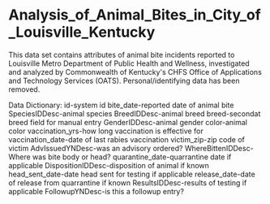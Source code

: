 # Analysis_of_Animal_Bites_in_City_of_Louisville_Kentucky
 This data set contains attributes of animal bite incidents reported to Louisville Metro Department of Public Health and Wellness, investigated and analyzed by Commonwealth of Kentucky's CHFS Office of Applications and Technology Services (OATS). Personal/identifying data has been removed.

Data Dictionary:
id-system id
bite_date-reported date of animal bite
SpeciesIDDesc-animal species
BreedIDDesc-animal breed
breed-secondat breed field for manual entry
GenderIDDesc-animal gender
color-animal color
vaccination_yrs-how long vaccination is effective for
vaccination_date-date of last rabies vaccination
victim_zip-zip code of victim
AdvIssuedYNDesc-was an advisory ordered?
WhereBittenIDDesc-Where was bite body or head?
quarantine_date-quarrantine date if applicable
DispositionIDDesc-disposition of animal if known
head_sent_date-date head sent for testing if applicable
release_date-date of release from quarrantine if known
ResultsIDDesc-results of testing if applicable
FollowupYNDesc-is this a followup entry?